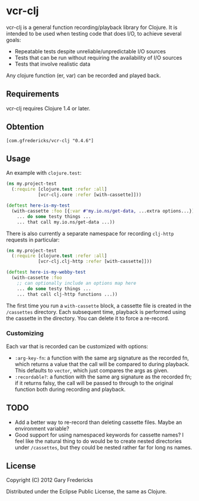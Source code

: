 # vcr-clj

vcr-clj is a general function recording/playback library for Clojure. It is
intended to be used when testing code that does I/O, to achieve several goals:

- Repeatable tests despite unreliable/unpredictable I/O sources
- Tests that can be run without requiring the availability of I/O sources
- Tests that involve realistic data

Any clojure function (er, var) can be recorded and played back.

## Requirements

vcr-clj requires Clojure 1.4 or later.

## Obtention

`[com.gfredericks/vcr-clj "0.4.6"]`

## Usage

An example with `clojure.test`:

``` clojure
(ns my.project-test
  (:require [clojure.test :refer :all]
            [vcr-clj.core :refer [with-cassette]]))

(deftest here-is-my-test
  (with-cassette :foo [{:var #'my.io.ns/get-data, ...extra options...}]
    ... do some testy things ...
    ... that call my.io.ns/get-data ...))

```

There is also currently a separate namespace for recording `clj-http` requests
in particular:

``` clojure
(ns my.project-test
  (:require [clojure.test :refer :all]
            [vcr-clj.clj-http :refer [with-cassette]]))

(deftest here-is-my-webby-test
  (with-cassette :foo
    ;; can optionally include an options map here
    ... do some testy things ...
    ... that call clj-http functions ...))

```

The first time you run a `with-cassette` block, a cassette file is
created in the `/cassettes` directory. Each subsequent time, playback
is performed using the cassette in the directory. You can delete it to
force a re-record.

### Customizing

Each var that is recorded can be customized with options:

- `:arg-key-fn`: a function with the same arg signature as the recorded
                 fn, which returns a value that the call will be
                 compared to during playback.  This defaults to
                 `vector`, which just compares the args as given.
- `:recordable?`: a function with the same arg signature as the recorded
                  fn; if it returns falsy, the call will be passed to
                  through to the original function both during recording
                  and playback.

## TODO

* Add a better way to re-record than deleting cassette files.
  Maybe an environment variable?
* Good support for using namespaced keywords for cassette names?
  I feel like the natural thing to do would be to create nested
  directories under `/cassettes`, but they could be nested rather
  far for long ns names.

## License

Copyright (C) 2012 Gary Fredericks

Distributed under the Eclipse Public License, the same as Clojure.
